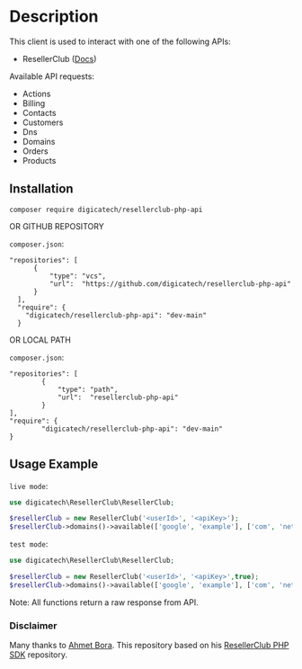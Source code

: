 # Description
This client is used to interact with one of the following APIs:
 * ResellerClub ([Docs](https://resellerclub.webpropanel.com/kb/answer/751))
 
Available API requests: 
* Actions
* Billing
* Contacts
* Customers
* Dns
* Domains
* Orders
* Products


## Installation
```console
composer require digicatech/resellerclub-php-api
```
OR GITHUB REPOSITORY

`composer.json`:
```
"repositories": [
      {
          "type": "vcs",
          "url":  "https://github.com/digicatech/resellerclub-php-api"
      }
  ],
  "require": {
    "digicatech/resellerclub-php-api": "dev-main"
  }
  ```


OR LOCAL PATH

`composer.json`:
```
"repositories": [
        {
            "type": "path",
            "url":  "resellerclub-php-api"
        }
],
"require": {
        "digicatech/resellerclub-php-api": "dev-main"
}
```



## Usage Example
`live mode`:
```php
use digicatech\ResellerClub\ResellerClub;

$resellerClub = new ResellerClub('<userId>', '<apiKey>');
$resellerClub->domains()->available(['google', 'example'], ['com', 'net']);
```


`test mode`:
```php
use digicatech\ResellerClub\ResellerClub;

$resellerClub = new ResellerClub('<userId>', '<apiKey>',true);
$resellerClub->domains()->available(['google', 'example'], ['com', 'net']);
```
Note: All functions return a raw response from API.


### Disclaimer
Many thanks to [Ahmet Bora](https://github.com/afbora "Ahmet Bora"). This repository based on his [ResellerClub PHP SDK](https://github.com/afbora/resellerclub-php-sdk "ResellerClub PHP SDK") repository.
